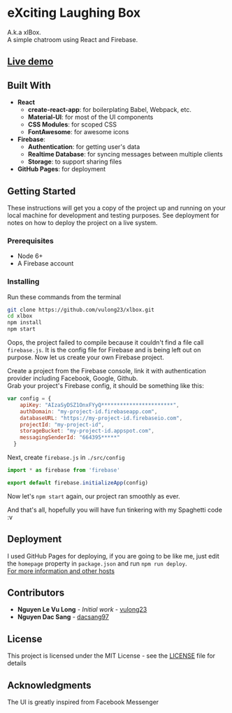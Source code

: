 # eXciting Laughing Box

A.k.a xlBox.  
A simple chatroom using React and Firebase.  
## [Live demo](https://vulong23.github.io/xlbox/)

## Built With

* **React**
    - **create-react-app**: for boilerplating Babel, Webpack, etc.
    - **Material-UI**: for most of the UI components
    - **CSS Modules**: for scoped CSS
    - **FontAwesome**: for awesome icons
* **Firebase**:
    - **Authentication**: for getting user's data
    - **Realtime Database**: for syncing messages between multiple clients
    - **Storage**: to support sharing files
* **GitHub Pages**: for deployment

## Getting Started

These instructions will get you a copy of the project up and running on your local machine for development and testing purposes. See deployment for notes on how to deploy the project on a live system.

### Prerequisites

* Node 6+
* A Firebase account

### Installing

Run these commands from the terminal
```bash
git clone https://github.com/vulong23/xlbox.git
cd xlbox
npm install
npm start
```

Oops, the project failed to compile because it couldn't find a file call `firebase.js`. It is the config file for Firebase and is being left out on purpose. Now let us create your own Firebase project.

Create a project from the Firebase console, link it with authentication provider including Facebook, Google, Github.  
Grab your project's Firebase config, it should be something like this:
```javascript
var config = {
    apiKey: "AIzaSyDSZ1OnxFYyQ***********************",
    authDomain: "my-project-id.firebaseapp.com",
    databaseURL: "https://my-project-id.firebaseio.com",
    projectId: "my-project-id",
    storageBucket: "my-project-id.appspot.com",
    messagingSenderId: "664395*****"
  }
```

Next, create `firebase.js` in `./src/config`
```javascript
import * as firebase from 'firebase'

export default firebase.initializeApp(config)
```

Now let's ```npm start``` again, our project ran smoothly as ever.

And that's all, hopefully you will have fun tinkering with my Spaghetti code :v

## Deployment

I used GitHub Pages for deploying, if you are going to be like me, just edit the ```homepage``` property in ```package.json``` and run ```npm run deploy```.  
[For more information and other hosts](https://github.com/facebookincubator/create-react-app/blob/master/packages/react-scripts/template/README.md#github-pages)

## Contributors

* **Nguyen Le Vu Long** - *Initial work* - [vulong23](https://github.com/vulong23)
* **Nguyen Dac Sang** - [dacsang97](https://github.com/dacsang97)

## License

This project is licensed under the MIT License - see the [LICENSE](LICENSE) file for details

## Acknowledgments

The UI is greatly inspired from Facebook Messenger
